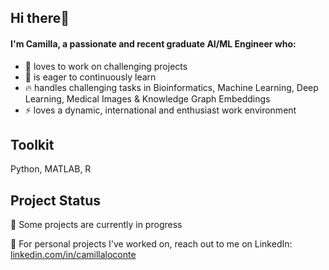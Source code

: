 ## Hi there👋  
#### I'm Camilla, a passionate and recent graduate AI/ML Engineer who:

- 💪 loves to work on challenging projects
- 💪 is eager to continuously learn  
- 🔥 handles challenging tasks in Bioinformatics, Machine Learning, Deep Learning, Medical Images & Knowledge Graph Embeddings
- ⚡ loves a dynamic, international and enthusiast work environment

## Toolkit
Python, MATLAB, R



## Project Status

🚧 Some projects are currently in progress

📩 For personal projects I've worked on, reach out to me on LinkedIn: [linkedin.com/in/camillaloconte](linkedin.com/in/camillaloconte)
